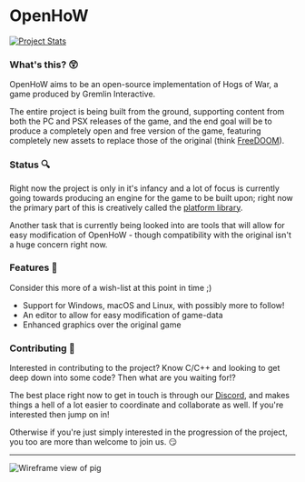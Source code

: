# OpenHoW

[![Project Stats](https://www.openhub.net/p/openhow/widgets/project_thin_badge.gif)](https://www.openhub.net/p/openhow)

### What's this? :astonished:
OpenHoW aims to be an open-source implementation of Hogs of War,
a game produced by Gremlin Interactive.

The entire project is being built from the ground, supporting 
content from both the PC and PSX releases of the game, and 
the end goal will be to produce a completely open and free 
version of the game, featuring completely new assets to 
replace those of the original (think 
[FreeDOOM](https://freedoom.github.io/)).

### Status :mag:
Right now the project is only in it's infancy and a lot of focus
is currently going towards producing an engine for the game to be 
built upon; right now the primary part of this is creatively called 
the [platform library](https://github.com/TalonBraveInfo/platform).

Another task that is currently being looked into are tools that will
allow for easy modification of OpenHoW -
though compatibility with the original isn't a huge concern right 
now.

### Features :page_with_curl:
Consider this more of a wish-list at this  point in time ;)
* Support for Windows, macOS and Linux, with possibly more to follow!
* An editor to allow for easy modification of game-data
* Enhanced graphics over the original game

### Contributing :hammer:
Interested in contributing to the project? Know C/C++ and looking to get deep down
into some code? Then what are you waiting for!?

The best place right now to get in touch is through our [Discord](https://discord.gg/YMHJa6p),
and makes things a hell of a lot easier to coordinate and collaborate as well. If you're
interested then jump on in!

Otherwise if you're just simply interested in the progression of the project, you too
are more than welcome to join us. :smirk:

----

![Wireframe view of pig](https://github.com/TalonBraveInfo/HogViewer/blob/master/preview/wireframe00.png?raw=true)
